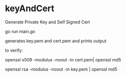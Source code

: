 # keyAndCert
Generate Private Key and Self Signed Cert

go run main.go

generates key.pem and cert.pem and prints output

to verify:

openssl x509 -modulus -noout -in cert.pem| openssl md5

openssl rsa -modulus -noout -in key.pem | openssl md5
